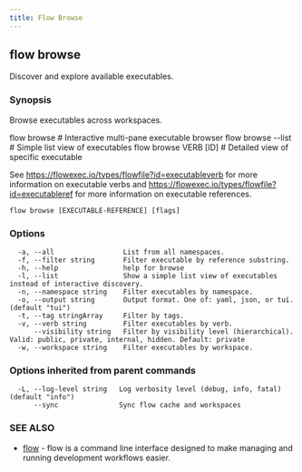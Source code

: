 ```yaml
---
title: Flow Browse
---
```


## flow browse

Discover and explore available executables.

### Synopsis

Browse executables across workspaces.

  flow browse                # Interactive multi-pane executable browser
  flow browse --list         # Simple list view of executables
  flow browse VERB [ID]      # Detailed view of specific executable

See https://flowexec.io/types/flowfile?id=executableverb for more information on executable verbs and https://flowexec.io/types/flowfile?id=executableref for more information on executable references.

```
flow browse [EXECUTABLE-REFERENCE] [flags]
```

### Options

```
  -a, --all                 List from all namespaces.
  -f, --filter string       Filter executable by reference substring.
  -h, --help                help for browse
  -l, --list                Show a simple list view of executables instead of interactive discovery.
  -n, --namespace string    Filter executables by namespace.
  -o, --output string       Output format. One of: yaml, json, or tui. (default "tui")
  -t, --tag stringArray     Filter by tags.
  -v, --verb string         Filter executables by verb.
      --visibility string   Filter by visibility level (hierarchical). Valid: public, private, internal, hidden. Default: private
  -w, --workspace string    Filter executables by workspace.
```

### Options inherited from parent commands

```
  -L, --log-level string   Log verbosity level (debug, info, fatal) (default "info")
      --sync               Sync flow cache and workspaces
```

### SEE ALSO

* [flow](flow.md)	 - flow is a command line interface designed to make managing and running development workflows easier.

